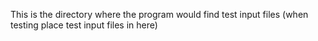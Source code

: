 This is the directory where the program would find test input files (when testing place test input files in here)
